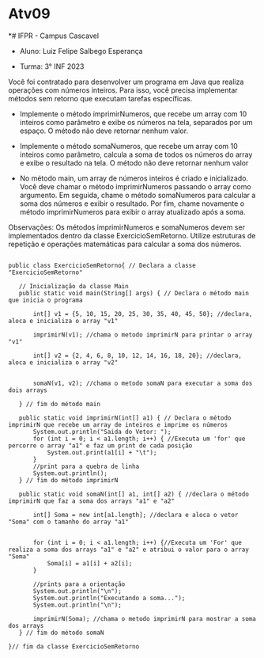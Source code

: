 # Atv09

*# IFPR - Campus Cascavel

* Aluno: Luiz Felipe Salbego Esperança

* Turma: 3° INF 2023

Você foi contratado para desenvolver um programa em Java que realiza operações com números inteiros. Para isso, você precisa implementar métodos sem retorno que executam tarefas específicas. 


- Implemente o método imprimirNumeros, que recebe um array com 10 inteiros como parâmetro e exibe os números na tela, separados por um espaço. O método não deve retornar nenhum valor.


- Implemente o método somaNumeros, que recebe um array com 10 inteiros como parâmetro, calcula a soma de todos os números do array e exibe o resultado na tela. O método não deve retornar nenhum valor 


- No método main, um array de números inteiros é criado e inicializado. Você deve chamar o método imprimirNumeros passando o array como argumento. Em seguida, chame o método somaNumeros para calcular a soma dos números e exibir o resultado. Por fim, chame novamente o método imprimirNumeros para exibir o array atualizado após a soma.

Observações:
Os métodos imprimirNumeros e somaNumeros devem ser implementados dentro da classe ExercicioSemRetorno.
Utilize estruturas de repetição e operações matemáticas para calcular a soma dos números.


```

public class ExercicioSemRetorno{ // Declara a classe "ExercicioSemRetorno"
   
   // Inicialização da classe Main 
   public static void main(String[] args) { // Declara o método main que inicia o programa 
  
       int[] v1 = {5, 10, 15, 20, 25, 30, 35, 40, 45, 50}; //declara, aloca e inicializa o array "v1" 

       imprimirN(v1); //chama o metodo imprimirN para printar o array "v1" 

       int[] v2 = {2, 4, 6, 8, 10, 12, 14, 16, 18, 20}; //declara, aloca e inicializa o array "v2" 

      
       somaN(v1, v2); //chama o metodo somaN para executar a soma dos dois arrays 
       
   } // fim do método main
   
   public static void imprimirN(int[] a1) { // Declara o método imprimirN que recebe um array de inteiros e imprime os números
       System.out.println("Saida do Vetor: ");
       for (int i = 0; i < a1.length; i++) { //Executa um 'for' que percorre o array "a1" e faz um print de cada posição
           System.out.print(a1[i] + "\t");
       }
       //print para a quebra de linha
       System.out.println();
   } // fim do método imprimirN

   public static void somaN(int[] a1, int[] a2) { //declara o método imprimirN que faz a soma dos arrays "a1" e "a2"

       int[] Soma = new int[a1.length]; //declara e aloca o vetor "Soma" com o tamanho do array "a1"

 
       for (int i = 0; i < a1.length; i++) {//Executa um 'For' que realiza a soma dos arrays "a1" e "a2" e atribui o valor para o array "Soma"
           Soma[i] = a1[i] + a2[i];
       }

       //prints para a orientação
       System.out.println("\n");
       System.out.println("Executando a soma...");
       System.out.println("\n");

       imprimirN(Soma); //chama o metodo imprimirN para mostrar a soma dos arrays
   } // fim do método somaN

}// fim da classe ExercicioSemRetorno

```

